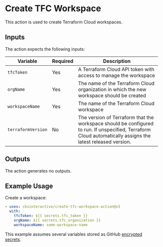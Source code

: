 # Create TFC Workspace

This action is used to create Terraform Cloud workspaces.

## Inputs

The action expects the following inputs:

| Variable           | Required | Description                                                                                                                                                 |
| ------------------ | -------- | ----------------------------------------------------------------------------------------------------------------------------------------------------------- |
| `tfcToken`         | Yes      | A Terraform Cloud API token with access to manage the workspace                                                                                             |
| `orgName`          | Yes      | The name of the Terraform Cloud organization in which the new workspace should be created                                                                   |
| `workspaceName`    | Yes      | The name of the Terraform Cloud workspace                                                                                                                   |
| `terraformVersion` | No       | The version of Terraform that the workspace should be configured to run. If unspecified, Terraform Cloud automatically assigns the latest released version. |

## Outputs

The action generates no outputs.

## Example Usage

Create a workspace:

```yaml
- uses: cbsinteractive/create-tfc-workspace-action@v3
  with:
    tfcToken: ${{ secrets.tfc_token }}
    orgName: ${{ secrets.tfc_organization }}
    workspaceName: some-workspace-name
```

This example assumes several variables stored as GitHub [encrypted secrets][].

[encrypted secrets]: https://docs.github.com/en/actions/reference/encrypted-secrets
